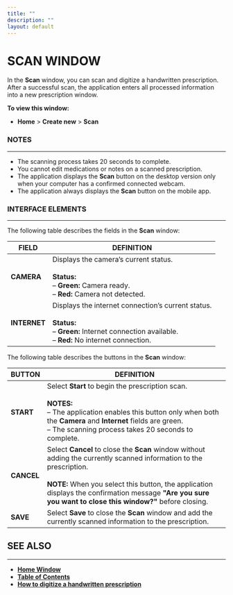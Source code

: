 ```yaml
---
title: ""
description: ""
layout: default
---
```


# **SCAN WINDOW**
In the **Scan** window, you can scan and digitize a handwritten prescription. After a successful scan, the application enters all processed information into a new prescription window.  

**To view this window:**  
- **Home** > **Create new** > **Scan**  

### **NOTES**
---
- The scanning process takes 20 seconds to complete.  
- You cannot edit medications or notes on a scanned prescription.  
- The application displays the **Scan** button on the desktop version only when your computer has a confirmed connected webcam.  
- The application always displays the **Scan** button on the mobile app.

### **INTERFACE ELEMENTS**
---
The following table describes the fields in the **Scan** window:

| **FIELD** | **DEFINITION** |
|-----------|----------------|
| **CAMERA** | Displays the camera’s current status.<br><br>**Status:**<br>– **Green:** Camera ready.<br>– **Red:** Camera not detected. |
| **INTERNET** | Displays the internet connection’s current status.<br><br>**Status:**<br>– **Green:** Internet connection available.<br>– **Red:** No internet connection. |

The following table describes the buttons in the **Scan** window:

| **BUTTON** | **DEFINITION** |
|------------|----------------|
| **START** | Select **Start** to begin the prescription scan.<br><br>**NOTES:**<br>– The application enables this button only when both the **Camera** and **Internet** fields are green.<br>– The scanning process takes 20 seconds to complete. |
| **CANCEL** | Select **Cancel** to close the **Scan** window without adding the currently scanned information to the prescription.<br><br>**NOTE:** When you select this button, the application displays the confirmation message **"Are you sure you want to close this window?"** before closing. |
| **SAVE** | Select **Save** to close the **Scan** window and add the currently scanned information to the prescription. |

## **SEE ALSO**
---
- [**Home Window**](/daleydose/window-home)
- [**Table of Contents**](/daleydose/help-files)
- [**How to digitize a handwritten prescription**](/daleydose/prescription-digitize)
